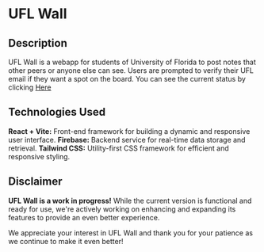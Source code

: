 # UFL Wall 

## Description
UFL Wall is a webapp for students of University of Florida to post notes that other peers or anyone else can see. Users are prompted to verify their UFL email if they want a spot on the board. You can see the current status by clicking [Here](https://uflwall.web.app/)

## Technologies Used
  **React + Vite:** Front-end framework for building a dynamic and responsive user interface.
  **Firebase:** Backend service for real-time data storage and retrieval.
  **Tailwind CSS:** Utility-first CSS framework for efficient and responsive styling.

## Disclaimer
**UFL Wall is a work in progress!** While the current version is functional and ready for use, we're actively working on enhancing and expanding its features to provide an even better experience.

We appreciate your interest in UFL Wall and thank you for your patience as we continue to make it even better!

